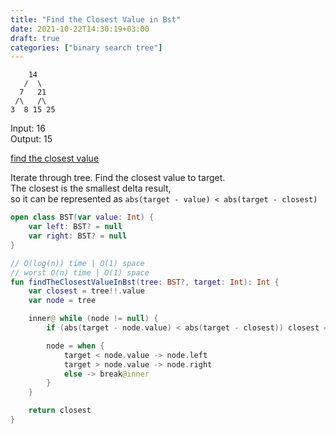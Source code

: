 ```yaml
---
title: "Find the Closest Value in Bst"
date: 2021-10-22T14:30:19+03:00
draft: true
categories: ["binary search tree"]
---
```


        14
       /  \
      7   21
     /\   /\
    3  8 15 25

Input: 16 \
Output: 15

[find the closest value](https://github.com/solairerove/algs4-leprosorium/blob/master/src/main/kotlin/com/github/solairerove/algs4/leprosorium/binary_search_tree/FIndTheClosestValue.kt)

Iterate through tree. Find the closest value to target. \
The closest is the smallest delta result, \
so it can be represented as `abs(target - value) < abs(target - closest)` 

```kotlin
open class BST(var value: Int) {
    var left: BST? = null
    var right: BST? = null
}

// O(log(n)) time | O(1) space
// worst O(n) time | O(1) space
fun findTheClosestValueInBst(tree: BST?, target: Int): Int {
    var closest = tree!!.value
    var node = tree

    inner@ while (node != null) {
        if (abs(target - node.value) < abs(target - closest)) closest = node.value

        node = when {
            target < node.value -> node.left
            target > node.value -> node.right
            else -> break@inner
        }
    }

    return closest
}
```
